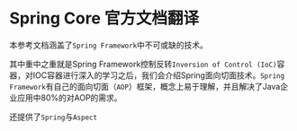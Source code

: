 # Spring Core 官方文档翻译

本参考文档涵盖了`Spring Framework`中不可或缺的技术。

其中重中之重就是Spring Framework控制反转`Inversion of Control (IoC)`容器，对IOC容器进行深入的学习之后，我们会介绍Spring面向切面技术。`Spring Framework`有自己的面向切面（`AOP`）框架，概念上易于理解，并且解决了Java企业应用中80%的对AOP的需求。

还提供了`Spring`与`Aspect`


